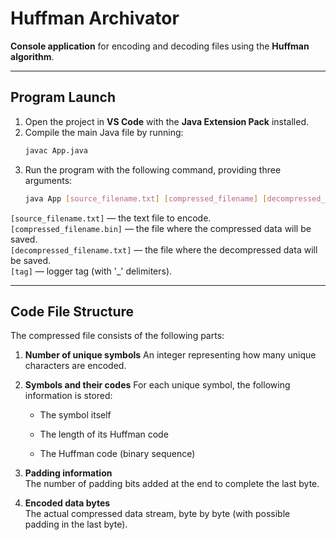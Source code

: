 # Huffman Archivator

**Console application** for encoding and decoding files using the **Huffman algorithm**.

---

## Program Launch

1. Open the project in **VS Code** with the **Java Extension Pack** installed.
2. Compile the main Java file by running:
   ```bash
   javac App.java
3) Run the program with the following command, providing three arguments:
    ```bash 
    java App [source_filename.txt] [compressed_filename] [decompressed_filename] [tag]
`[source_filename.txt]` — the text file to encode.  
`[compressed_filename.bin]` — the file where the compressed data will be saved.  
`[decompressed_filename.txt]` — the file where the decompressed data will be saved.  
`[tag]` — logger tag (with '_' delimiters).

---
## Code File Structure
The compressed file consists of the following parts:

1) **Number of unique symbols**
An integer representing how many unique characters are encoded.

2) **Symbols and their codes**
For each unique symbol, the following information is stored:

    - The symbol itself

    - The length of its Huffman code

    - The Huffman code (binary sequence)

3) **Padding information**  
The number of padding bits added at the end to complete the last byte.

4) **Encoded data bytes**  
The actual compressed data stream, byte by byte (with possible padding in the last byte).